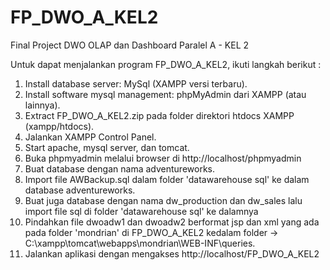 # FP_DWO_A_KEL2
Final Project DWO OLAP dan Dashboard Paralel A - KEL 2

Untuk dapat menjalankan program FP_DWO_A_KEL2, ikuti langkah berikut :
1. Install database server: MySql (XAMPP versi terbaru).
2. Install software mysql management: phpMyAdmin dari XAMPP (atau lainnya).
3. Extract FP_DWO_A_KEL2.zip pada folder direktori htdocs XAMPP (xampp/htdocs).
4. Jalankan XAMPP Control Panel.
5. Start apache, mysql server, dan tomcat.
6. Buka phpmyadmin melalui browser di http://localhost/phpmyadmin
7. Buat database dengan nama adventureworks.
8. Import file AWBackup.sql dalam folder 'datawarehouse sql' ke dalam database adventureworks.
9. Buat juga database dengan nama dw_production dan dw_sales lalu import file sql di folder 'datawarehouse sql' ke dalamnya
10. Pindahkan file dwoadw1 dan dwoadw2 berformat jsp dan xml yang ada pada folder 'mondrian' di FP_DWO_A_KEL2 kedalam folder -> C:\xampp\tomcat\webapps\mondrian\WEB-INF\queries.
11. Jalankan aplikasi dengan mengakses http://localhost/FP_DWO_A_KEL2
